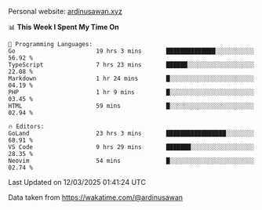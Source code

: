 Personal website: [ardinusawan.xyz](https://ardinusawan.xyz)

<!--START_SECTION:waka-->
📊 **This Week I Spent My Time On** 

```text
💬 Programming Languages: 
Go                       19 hrs 3 mins       ██████████████░░░░░░░░░░░   56.92 % 
TypeScript               7 hrs 23 mins       ██████░░░░░░░░░░░░░░░░░░░   22.08 % 
Markdown                 1 hr 24 mins        █░░░░░░░░░░░░░░░░░░░░░░░░   04.19 % 
PHP                      1 hr 9 mins         █░░░░░░░░░░░░░░░░░░░░░░░░   03.45 % 
HTML                     59 mins             █░░░░░░░░░░░░░░░░░░░░░░░░   02.94 % 

🔥 Editors: 
GoLand                   23 hrs 3 mins       █████████████████░░░░░░░░   68.91 % 
VS Code                  9 hrs 29 mins       ███████░░░░░░░░░░░░░░░░░░   28.35 % 
Neovim                   54 mins             █░░░░░░░░░░░░░░░░░░░░░░░░   02.74 % 
```


 Last Updated on 12/03/2025 01:41:24 UTC
<!--END_SECTION:waka-->
Data taken from https://wakatime.com/@ardinusawan
